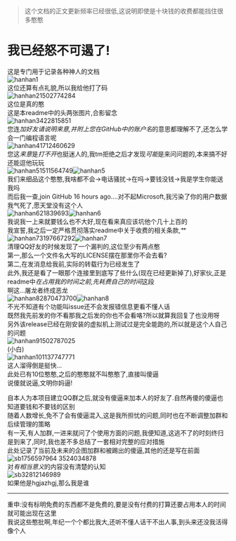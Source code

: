 > 这个文档的正文更新频率已经很低,这说明即使是十块钱的收费都能挡住很多憨憨  
# 我已经怒不可遏了!
这是专门用于记录各种神人的文档  
![hanhan1](hanhan_2020-02-28.png)  
这位还算有点礼貌,所以我给他打了码  
![hanhan2](hanhan_2020-04-03.png)1502774284  
这位是真的憨  
这是本readme中的头两张图片,合影留念  
![hanhan3](hanhan_2020-04-28.png)422815851  
您连*加好友请说明来意,并附上您在GitHub中的账户名*的意思都理解不了,还怎么学会一门编程语言呢  
![hanhan4](hanhan_2020-06-03.png)1712460629  
您这*来意*是*打不开*也挺迷人的,我tm拒绝之后才发现*可能*是来问问题的,本来搞不好还能逗他玩玩  
![hanhan5](hanhan_2020-09-15.png)1511564749![hanhan5](hanhan_2020-09-15_Attachment.png)  
我们来细品这个憨憨,我啥都不会->电话骚扰->在吗->要钱没钱->我是学生你能送我吗  
而后我一查,join GitHub 16 hours ago....对不起Microsoft,我污染了你的用户数据  
我气死了,愿天堂没有这个人  
![hanhan6](hanhan_2020-12-12.png)21839693![hanhan6](hanhan_2020-12-12_Attachment.png)  
我说我一上来就要钱么也不大好,现在看来真应该坑他个几十上百的  
我宣誓,我之后一定严格贯彻落实readme中关于收费的相关条款,艹  
![hanhan7](hanhan_2021-01-13.png)3197667292![hanhan7](hanhan_2021-01-13_Attachment.png)  
清理QQ好友的时候发现了一个漏判的,这位至少有两点憨  
第一,那么一个文件名大写的LICENSE摆在那里你不会去看?  
第二,在发消息给我前,实际的转载行为已经发生了  
此外,我还是看了一眼那个连接里到底写了些什么(现在已经更新掉了),好家伙,正是readme中*在占用我的时间之前,先耗费自己的时间*这段  
啊这...屠龙者终成恶龙  
![hanhan8](hanhan_2021-08-13.png)2870473700![hanhan8](hanhan_2021-08-13_Attachment.png)  
不光不知道有个功能叫issue还不会发报错信息更看不懂人话  
既然我先前发的你不看那我之后发的你也不会看咯?所以就算我回复了也没用呀  
另外该release已经在刚安装的虚拟机上测试过是完全能跑的,所以就是这个人自己的问题  
![hanhan9](hanhan_2021-09-17.png)1502787025  
(小白)  
![hanhan10](hanhan_2021-09-20.png)1137747771  
这人溜得倒是挺快...  
此处已有10位憨憨,之后的憨憨就不叫憨憨了,直接叫傻逼  
说傻就说逼,文明你妈逼!  

自本人为本项目建立QQ群之后,就没有傻逼来加本人的好友了.自然再傻的傻逼也知道要钱和不要钱的区别  
随着人数增长,免不了会有傻逼混入,这是我所担忧的问题,同时也在不断调整加群和后续管理的策略  
有一天,有人加群,一进来就问了个使用方面的问题,我便知道,这逃不了的时刻终归是到来了,同时,我也差不多总结了一套相对完整的应对措施  
此处记录了当前及未来的企图加群和被踢出的傻逼,其他的还是写在前面  
![sb1](sb_20220126.png)756597964 3524034878  
对*有相当意义*的内容没有清楚的认知  
![sb3](sb_20220505.png)2812146989  
如果他是hgjazhgj,那么我是谁

***
重申:没有标明免费的东西都不是免费的,要是没有付费的打算还要占用本人的时间就可能出现在这里  
我说这些憨批啊,年纪一个个都比我大,还听不懂人话干不出人事,到头来还没我活得像个人  
